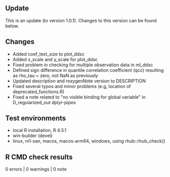 ## Update

This is an update (to version 1.0.1). Changes to this version can be found below.

## Changes

* Added coef_text_size to plot_ddsc
* Added x_scale and y_scale for plot_ddsc
* Fixed problem in checking for multiple observation data in ml_ddsc
* Defined sign difference in quantile correlation coefficient (qcc) resulting as rho_tau = zero, not NaN as previously
* Updated description and roxygenNote version to DESCRIPTION
* Fixed several typos and minor problems (e.g, location of deprecated_functions.R)
* Fixed a note related to "no visible binding for global variable" in D_regularized_out dplyr-pipes

## Test environments
* local R installation, R 4.5.1
* win-builder (devel)
* linux, m1-san, macos, macos-arm64, windows, using rhub::rhub_check()

## R CMD check results

0 errors | 0 warnings | 0 note
